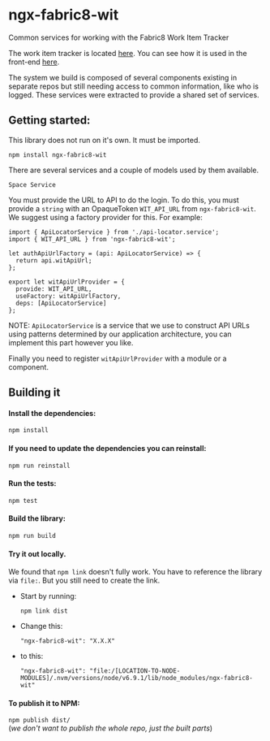 # ngx-fabric8-wit
Common services for working with the Fabric8 Work Item Tracker

The work item tracker is located [here](https://github.com/almighty/almighty-core). 
You can see how it is used in the front-end [here](https://github.com/fabric8io/fabric8-ui).

The system we build is composed of several components existing in separate repos but
still needing access to common information, like who is logged. These services were 
extracted to provide a shared set of services. 

## Getting started:

This library does not run on it's own. It must be imported. 

`npm install ngx-fabric8-wit`

There are several services and a couple of models used by them available.

    Space Service
  
You must provide the URL to API to do the login. To do this, you must provide 
a `string` with an OpaqueToken `WIT_API_URL` from `ngx-fabric8-wit`. We suggest using a
factory provider for this. For example:

````
import { ApiLocatorService } from './api-locator.service';
import { WIT_API_URL } from 'ngx-fabric8-wit';

let authApiUrlFactory = (api: ApiLocatorService) => {
  return api.witApiUrl;
};

export let witApiUrlProvider = {
  provide: WIT_API_URL,
  useFactory: witApiUrlFactory,
  deps: [ApiLocatorService]
};
````

NOTE: `ApiLocatorService` is a service that we use to construct API URLs using patterns determined
by our application architecture, you can implement this part however you like.

Finally you need to register `witApiUrlProvider` with a module or a component.
 

## Building it 
 
#### Install the dependencies:
 
 `npm install`
 
#### If you need to update the dependencies you can reinstall:
 
 `npm run reinstall`
 
#### Run the tests:
 
 `npm test`
 
#### Build the library:
 
 `npm run build`
 
#### Try it out locally. 
 
 We found that `npm link` doesn't fully work. You have to reference the library via `file:`. But you still need to create the link.
 
 - Start by running:
 
   `npm link dist`
 
 - Change this:
 
   `"ngx-fabric8-wit": "X.X.X"`
   
 - to this:
 
   `"ngx-fabric8-wit": "file:/[LOCATION-TO-NODE-MODULES]/.nvm/versions/node/v6.9.1/lib/node_modules/ngx-fabric8-wit"`
 
 
#### To publish it to NPM:
 
 `npm publish dist/`  
(_we don't want to publish the whole repo, just the built parts_)

